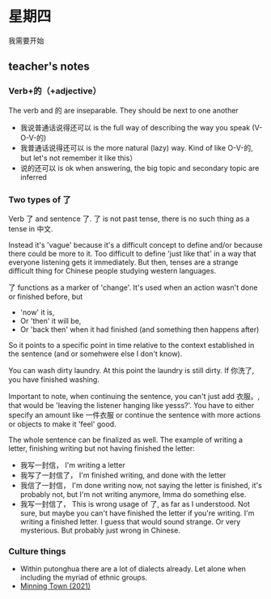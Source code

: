 # 星期四

我需要开始

## teacher's notes

### Verb+的（+adjective）

The verb and 的 are inseparable. They should be next to one another
- 我说普通话说得还可以 is the full way of describing the way you speak (V-O-V-的)
- 我普通话说得还可以 is the more natural (lazy) way. Kind of like O-V-的, but let's not remember it like this）
- 说的还可以 is ok when answering, the big topic and secondary topic are inferred

### Two types of 了

Verb 了 and sentence 了. 了 is not past tense, there is no such thing as a tense in 中文.

Instead it's 'vague' because it's a difficult concept to define and/or because there could be more to it. Too difficult to define 'just like that' in a way that everyone listening gets it immediately. But then, tenses are a strange difficult thing for Chinese people studying western languages.

了 functions as a marker of 'change'. It's used when an action wasn't done or finished before, but
 - 'now' it is, 
 - Or 'then' it will be,
 - Or 'back then' when it had finished (and something then happens after)

So it points to a specific point in time relative to the context established in the sentence (and or somehwere else I don't know).

You can wash dirty laundry. At this point the laundry is still dirty. If 你洗了, you have finished washing.

Important to note, when continuing the sentence, you can't just add 衣服。, that would be 'leaving the listener hanging like yesss?'. You have to either specify an amount like 一件衣服 or continue the sentence with more actions or objects to make it 'feel' good. 

The whole sentence can be finalized as well. The example of writing a letter, finishing writing but not having finished the letter:
- 我写一封信， I'm writing a letter
- 我写了一封信了， I'm finished writing, and done with the letter
- 我信了一封信， I'm done writing now, not saying the letter is finished, it's probably not, but I'm not writing anymore, Imma do something else.
- 我写一封信了， This is wrong usage of 了, as far as I understood. Not sure, but maybe you can't have finished the letter if you're writing. I'm writing a finished letter. I guess that would sound strange. Or very mysterious. But probably just wrong in Chinese.


### Culture things

- Within putonghua there are a lot of dialects already. Let alone when including the myriad of ethnic groups.
- [Minning Town (2021)](MyDramaListhttps://mydramalist.com)
